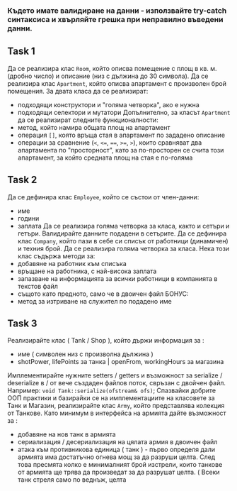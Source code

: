 ### Където имате валидиране на данни - използвайте try-catch синтаксиса и хвърляйте грешка при неправилно въведени данни.
## Task 1
Да се реализира клас `Room`, който описва помещение с площ в кв. м.
(дробно число) и описание (низ с дължина до 30 символа).
Да се реализира клас `Apartment`, който описва апартамент с произволен брой
помещения. За двата класа да се реализират:
* подходящи конструктори и "голяма четворка", ако е нужна
* подходящи селектори и мутатори
Допълнително, за класът `Apartment` да се реализират следните функционалности:
* метод, който намира общата площ на апартамент
* операция `[]`, която връща стая в апартамент по зададено описание
* операции за сравнение (`<`, `<=`, `==`, `>=`, `>`),
които сравняват два апартамента по "просторност", като за по-просторен
се счита този апартамент, за който средната площ на стая е по-голяма

## Task 2
Да се дефинира клас `Employee`, който се състои от член-данни:
- име
- години
- заплата
Да се реализира голяма четворка за класа, както и сетъри и гетъри. Валидирайте данните подадени в сетърите.
Да се дефинира клас `Company`, който пази в себе си списък от работници (динамичен) и техния брой. Да се реализира голяма четворка за класа. Нека този клас съдържа методи за:
- добавяне на работник към списъка
- връщане на работника, с най-висока заплата
- запазване на информацията за всички работници в компанията в текстов файл
- същото като предното, само че в двоичен файл
БОНУС:
- метод за изтриване на служител по подадено име
## Task 3
Реализирайте клас ( Tank / Shop ), който държи информация за :
- име ( символен низ с произволна дължина )
- shotPower, lifePoints за танка | openFrom, workingHours за магазина

Имплементирайте нужните setters / getters и възможност за serialize / deserialize в / от вече създаден файлов поток, свръзан с двойчен файл.
Например:
`void Tank::serialize(ofstream& ofs)`;
Спазвайки добрите ООП практики и базирайки се на
имплементациите на класовете за Танк и Магазин, реализирайте клас `Army`, който представлява колекция от
Танкове. Като минимум в интерфейса на армията дайте
възможност за :
- добавяне на нов танк в армията
- сериализация / десериализация на цялата армия в двоичен файл
- атака към противникова единица ( танк ) - първо определя дали армията има достатъчно огнева мощ за да разруши целта. След това пресмята колко е минималният брой
изстрели, които танкове от армията ще трява да произведат за
да разрушат целта. ( Всеки танк стреля само по веднъж, целта